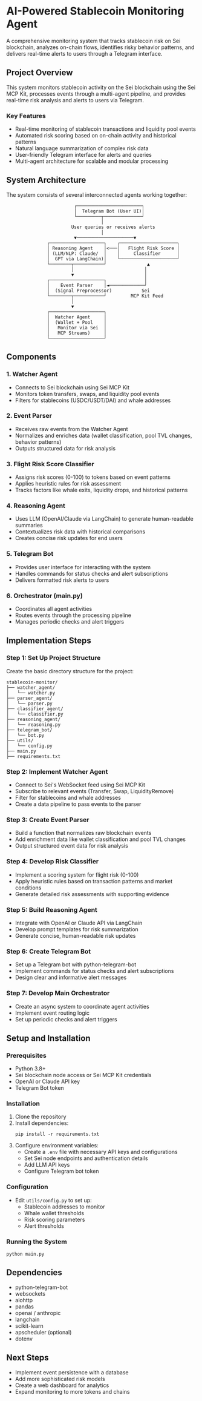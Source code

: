 # AI-Powered Stablecoin Monitoring Agent

A comprehensive monitoring system that tracks stablecoin risk on Sei blockchain, analyzes on-chain flows, identifies risky behavior patterns, and delivers real-time alerts to users through a Telegram interface.

## Project Overview

This system monitors stablecoin activity on the Sei blockchain using the Sei MCP Kit, processes events through a multi-agent pipeline, and provides real-time risk analysis and alerts to users via Telegram.

### Key Features

- Real-time monitoring of stablecoin transactions and liquidity pool events
- Automated risk scoring based on on-chain activity and historical patterns
- Natural language summarization of complex risk data
- User-friendly Telegram interface for alerts and queries
- Multi-agent architecture for scalable and modular processing

## System Architecture

The system consists of several interconnected agents working together:

```
                         ┌────────────────────────┐
                         │  Telegram Bot (User UI)│
                         └─────────┬──────────────┘
                                   │
                        User queries or receives alerts
                                   │
                         ▼─────────────────────▼
               ┌────────────────────┐    ┌─────────────────────┐
               │ Reasoning Agent    │<───│   Flight Risk Score │
               │ (LLM/NLP: Claude/  │    │     Classifier      │
               │  GPT via LangChain)│    └─────────────────────┘
               └────────┬───────────┘               ▲
                        │                          │
                        ▼                          │
               ┌────────────────────┐              │
               │    Event Parser    │◄─────────────┘
               │  (Signal Preprocessor)           Sei
               └────────┬───────────┘         MCP Kit Feed
                        │
                        ▼
               ┌────────────────────┐
               │  Watcher Agent     │
               │  (Wallet + Pool    │
               │   Monitor via Sei  │
               │   MCP Streams)     │
               └────────────────────┘
```

## Components

### 1. Watcher Agent
- Connects to Sei blockchain using Sei MCP Kit
- Monitors token transfers, swaps, and liquidity pool events
- Filters for stablecoins (USDC/USDT/DAI) and whale addresses

### 2. Event Parser
- Receives raw events from the Watcher Agent
- Normalizes and enriches data (wallet classification, pool TVL changes, behavior patterns)
- Outputs structured data for risk analysis

### 3. Flight Risk Score Classifier
- Assigns risk scores (0-100) to tokens based on event patterns
- Applies heuristic rules for risk assessment
- Tracks factors like whale exits, liquidity drops, and historical patterns

### 4. Reasoning Agent
- Uses LLM (OpenAI/Claude via LangChain) to generate human-readable summaries
- Contextualizes risk data with historical comparisons
- Creates concise risk updates for end users

### 5. Telegram Bot
- Provides user interface for interacting with the system
- Handles commands for status checks and alert subscriptions
- Delivers formatted risk alerts to users

### 6. Orchestrator (main.py)
- Coordinates all agent activities
- Routes events through the processing pipeline
- Manages periodic checks and alert triggers

## Implementation Steps

### Step 1: Set Up Project Structure
Create the basic directory structure for the project:
```
stablecoin-monitor/
├── watcher_agent/
│   └── watcher.py
├── parser_agent/
│   └── parser.py
├── classifier_agent/
│   └── classifier.py
├── reasoning_agent/
│   └── reasoning.py
├── telegram_bot/
│   └── bot.py
├── utils/
│   └── config.py
├── main.py
├── requirements.txt
```

### Step 2: Implement Watcher Agent
- Connect to Sei's WebSocket feed using Sei MCP Kit
- Subscribe to relevant events (Transfer, Swap, LiquidityRemove)
- Filter for stablecoins and whale addresses
- Create a data pipeline to pass events to the parser

### Step 3: Create Event Parser
- Build a function that normalizes raw blockchain events
- Add enrichment data like wallet classification and pool TVL changes
- Output structured event data for risk analysis

### Step 4: Develop Risk Classifier
- Implement a scoring system for flight risk (0-100)
- Apply heuristic rules based on transaction patterns and market conditions
- Generate detailed risk assessments with supporting evidence

### Step 5: Build Reasoning Agent
- Integrate with OpenAI or Claude API via LangChain
- Develop prompt templates for risk summarization
- Generate concise, human-readable risk updates

### Step 6: Create Telegram Bot
- Set up a Telegram bot with python-telegram-bot
- Implement commands for status checks and alert subscriptions
- Design clear and informative alert messages

### Step 7: Develop Main Orchestrator
- Create an async system to coordinate agent activities
- Implement event routing logic
- Set up periodic checks and alert triggers

## Setup and Installation

### Prerequisites
- Python 3.8+
- Sei blockchain node access or Sei MCP Kit credentials
- OpenAI or Claude API key
- Telegram Bot token

### Installation
1. Clone the repository
2. Install dependencies:
   ```
   pip install -r requirements.txt
   ```
3. Configure environment variables:
   - Create a `.env` file with necessary API keys and configurations
   - Set Sei node endpoints and authentication details
   - Add LLM API keys
   - Configure Telegram bot token

### Configuration
- Edit `utils/config.py` to set up:
  - Stablecoin addresses to monitor
  - Whale wallet thresholds
  - Risk scoring parameters
  - Alert thresholds

### Running the System
```
python main.py
```

## Dependencies
- python-telegram-bot
- websockets
- aiohttp
- pandas
- openai / anthropic
- langchain
- scikit-learn
- apscheduler (optional)
- dotenv

## Next Steps
- Implement event persistence with a database
- Add more sophisticated risk models
- Create a web dashboard for analytics
- Expand monitoring to more tokens and chains
